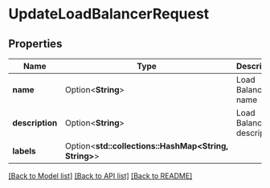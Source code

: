 # UpdateLoadBalancerRequest

## Properties

Name | Type | Description | Notes
------------ | ------------- | ------------- | -------------
**name** | Option<**String**> | Load Balancer name | [optional]
**description** | Option<**String**> | Load Balancer description | [optional]
**labels** | Option<**std::collections::HashMap<String, String>**> |  | [optional]

[[Back to Model list]](../README.md#documentation-for-models) [[Back to API list]](../README.md#documentation-for-api-endpoints) [[Back to README]](../README.md)



